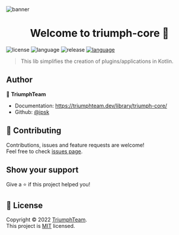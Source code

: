 <img src="https://i.imgur.com/3subxPr.png" alt="banner" />
<h1 align="center">Welcome to triumph-core 👋</h1>
<p>
  <img src="https://img.shields.io/github/license/TriumphTeam/triumph-gui?color=blue&style=flat-square"  alt="license"/>
  <img src="https://img.shields.io/github/languages/top/TriumphTeam/triumph-core?color=%23766DB2&style=flat-square"  alt="language"/>
  <img src="https://img.shields.io/github/v/release/TriumphTeam/triumph-gui?color=green&style=flat-square" alt="release">
  <a href="https://mattstudios.me/discord"><img src="https://img.shields.io/discord/493380790718038028?label=discord&style=flat-square"  alt="language"/></a>
</p>

> This lib simplifies the creation of plugins/applications in Kotlin.

## Author

👤 **TriumphTeam**

* Documentation: https://triumphteam.dev/library/triumph-core/
* Github: [@ipsk](https://github.com/ipsk)

## 🤝 Contributing

Contributions, issues and feature requests are welcome!<br />Feel free to check [issues page](https://github.com/TriumphTeam/triumph-gui/issues).

## Show your support

Give a ⭐️ if this project helped you!

## 📝 License

Copyright © 2022 [TriumphTeam](https://triumphteam.dev/).  
This project is [MIT](https://github.com/TriumphTeam/triumph-core/blob/master/LICENSE) licensed.